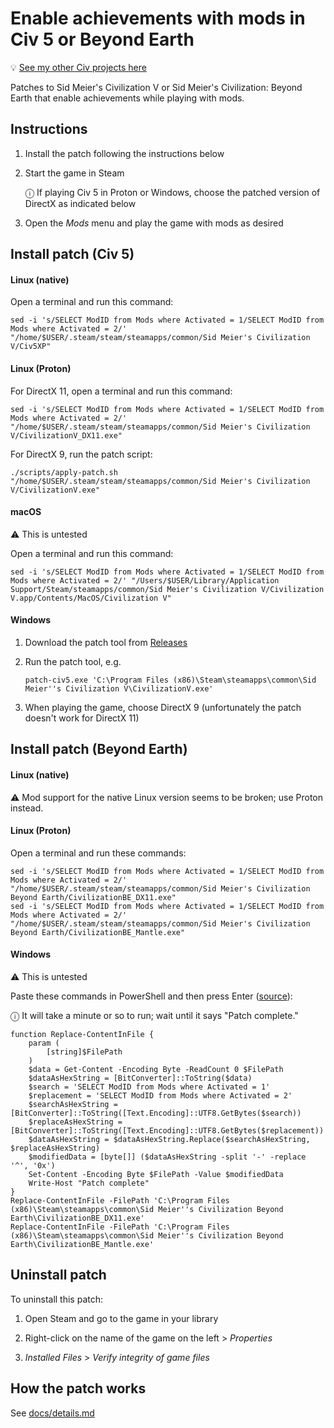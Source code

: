 # Enable achievements with mods in Civ 5 or Beyond Earth

💡 [See my other Civ projects here](https://github.com/search?q=user%3Abmaupin+topic%3Acivilization&type=Repositories)

Patches to Sid Meier's Civilization V or Sid Meier's Civilization: Beyond Earth that enable achievements while playing with mods.

## Instructions

1. Install the patch following the instructions below

1. Start the game in Steam

   ⓘ If playing Civ 5 in Proton or Windows, choose the patched version of DirectX as indicated below

1. Open the _Mods_ menu and play the game with mods as desired

## Install patch (Civ 5)

#### Linux (native)

Open a terminal and run this command:

```
sed -i 's/SELECT ModID from Mods where Activated = 1/SELECT ModID from Mods where Activated = 2/' "/home/$USER/.steam/steam/steamapps/common/Sid Meier's Civilization V/Civ5XP"
```

#### Linux (Proton)

For DirectX 11, open a terminal and run this command:

```
sed -i 's/SELECT ModID from Mods where Activated = 1/SELECT ModID from Mods where Activated = 2/' "/home/$USER/.steam/steam/steamapps/common/Sid Meier's Civilization V/CivilizationV_DX11.exe"
```

For DirectX 9, run the patch script:

```
./scripts/apply-patch.sh "/home/$USER/.steam/steam/steamapps/common/Sid Meier's Civilization V/CivilizationV.exe"
```

#### macOS

⚠️ This is untested

Open a terminal and run this command:

```
sed -i 's/SELECT ModID from Mods where Activated = 1/SELECT ModID from Mods where Activated = 2/' "/Users/$USER/Library/Application Support/Steam/steamapps/common/Sid Meier's Civilization V/Civilization V.app/Contents/MacOS/Civilization V"
```

#### Windows

1. Download the patch tool from [Releases](https://github.com/bmaupin/civ5-cheevos-with-mods/releases)

1. Run the patch tool, e.g.

   ```
   patch-civ5.exe 'C:\Program Files (x86)\Steam\steamapps\common\Sid Meier''s Civilization V\CivilizationV.exe'
   ```

1. When playing the game, choose DirectX 9 (unfortunately the patch doesn't work for DirectX 11)

## Install patch (Beyond Earth)

#### Linux (native)

⚠️ Mod support for the native Linux version seems to be broken; use Proton instead.

#### Linux (Proton)

Open a terminal and run these commands:

```
sed -i 's/SELECT ModID from Mods where Activated = 1/SELECT ModID from Mods where Activated = 2/' "/home/$USER/.steam/steam/steamapps/common/Sid Meier's Civilization Beyond Earth/CivilizationBE_DX11.exe"
sed -i 's/SELECT ModID from Mods where Activated = 1/SELECT ModID from Mods where Activated = 2/' "/home/$USER/.steam/steam/steamapps/common/Sid Meier's Civilization Beyond Earth/CivilizationBE_Mantle.exe"
```

#### Windows

⚠️ This is untested

Paste these commands in PowerShell and then press Enter ([source](https://stackoverflow.com/a/73791858/399105)):

ⓘ It will take a minute or so to run; wait until it says "Patch complete."

```
function Replace-ContentInFile {
    param (
        [string]$FilePath
    )
    $data = Get-Content -Encoding Byte -ReadCount 0 $FilePath
    $dataAsHexString = [BitConverter]::ToString($data)
    $search = 'SELECT ModID from Mods where Activated = 1'
    $replacement = 'SELECT ModID from Mods where Activated = 2'
    $searchAsHexString = [BitConverter]::ToString([Text.Encoding]::UTF8.GetBytes($search))
    $replaceAsHexString = [BitConverter]::ToString([Text.Encoding]::UTF8.GetBytes($replacement))
    $dataAsHexString = $dataAsHexString.Replace($searchAsHexString, $replaceAsHexString)
    $modifiedData = [byte[]] ($dataAsHexString -split '-' -replace '^', '0x')
    Set-Content -Encoding Byte $FilePath -Value $modifiedData
    Write-Host "Patch complete"
}
Replace-ContentInFile -FilePath 'C:\Program Files (x86)\Steam\steamapps\common\Sid Meier''s Civilization Beyond Earth\CivilizationBE_DX11.exe'
Replace-ContentInFile -FilePath 'C:\Program Files (x86)\Steam\steamapps\common\Sid Meier''s Civilization Beyond Earth\CivilizationBE_Mantle.exe'
```

## Uninstall patch

To uninstall this patch:

1. Open Steam and go to the game in your library

1. Right-click on the name of the game on the left > _Properties_

1. _Installed Files_ > _Verify integrity of game files_

## How the patch works

See [docs/details.md](docs/details.md)
